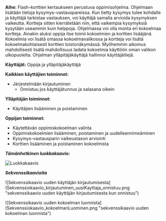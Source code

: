 **Aihe:** Flash-korttien kertaukseen perustuva oppimisohjelma. Ohjelmaan lisätään tietoja kysymys-vastauspareissa. Kun tietty kysymys tulee kohdalle ja käyttäjä tarkistaa vastauksen, voi käyttäjä samalla arvioida kysymyksen vaikeutta. Kortteja sitten kierrätetään niin, että vaikempia kysymyksiä kysytään useammin kuin helppoja. Ohjelmassa voi olla monta eri kokoelmaa kortteja. Ainakin aluksi oppija itse toimii kokoelmien ja korttien lisääjänä. Kokoelmia voi lisätä omassa kokoelmavalikossa ja kortteja voi lisätä kokoelmakohtaisesti korttien toistonäkymässä. Myöhemmin aikomus mahdollisesti lisätä mahdollisuus ladata kokoelmia käyttöön oman valikon ulkopuolelta. Ohjelman ylläpitäjäkäyttäjä hallinnoi käyttäjätilejä.

**Käyttäjät:** Oppija ja ylläpitäjäkäyttäjä

**Kaikkien käyttäjien toiminnot:** 
- Järjestelmään kirjautuminen
  - Onnistuu jos käyttäjätunnus ja salasana oikein

**Ylläpitäjän toiminnot:** 
- Käyttäjien lisääminen ja poistaminen

**Oppijan toiminnot:** 
- Käytettävän oppimiskokoelman valinta
- Oppimiskokoelmien lisääminen, poistaminen ja uudelleennimeäminen
- Kysymys-vastausparin vaikeustason arviointi
- Korttien lisääminen ja poistaminen kokoelmista

***Tämänhetkinen luokkakaavio:***

![Luokkakaavio](Luokkakaavio.png "Luokkakaavio")

***Sekvenssikaavioita***

![Sekvenssikaavio uuden käyttäjän kirjautumisesta] (Sekvenssiokaavio_kirjautuminen_uusiKayttaja_onnistuu.png "sekvenssikaavio uuden käyttäjän kirjautumisesta kun onnistuu")


![Sekvenssikaavio uuden kokoelman luonnista] (Sekvenssiokaavio_kokoelmanLuominen.png "sekvenssikaavio uuden kokoelman luonnista")




